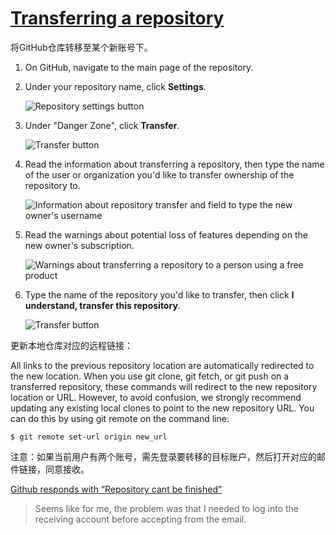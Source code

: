 # [Transferring a repository](https://help.github.com/en/articles/transferring-a-repositor)

将GitHub仓库转移至某个新账号下。

1. On GitHub, navigate to the main page of the repository.

2. Under your repository name, click  **Settings**.

   ![Repository settings button](https://help.github.com/assets/images/help/repository/repo-actions-settings.png)

   

3. Under "Danger Zone", click **Transfer**.

   ![Transfer button](https://help.github.com/assets/images/help/repository/repo-transfer.png)

   

4. Read the information about transferring a repository, then type the name of the user or organization you'd like to transfer ownership of the repository to.

   ![Information about repository transfer and field to type the new owner's username](https://help.github.com/assets/images/help/repository/transfer-repo-new-owner-name.png)

   

5. Read the warnings about potential loss of features depending on the new owner's subscription.

   ![Warnings about transferring a repository to a person using a free product](https://help.github.com/assets/images/help/repository/repo-transfer-free-plan-warnings.png)

   

6. Type the name of the repository you'd like to transfer, then click **I understand, transfer this repository**.

   ![Transfer button](https://help.github.com/assets/images/help/repository/repo-transfer-complete.png)



更新本地仓库对应的远程链接：

All links to the previous repository location are automatically redirected to the new location. When you use git clone, git fetch, or git push on a transferred repository, these commands will redirect to the new repository location or URL. However, to avoid confusion, we strongly recommend updating any existing local clones to point to the new repository URL. You can do this by using git remote on the command line:

```
$ git remote set-url origin new_url
```

注意：如果当前用户有两个账号，需先登录要转移的目标账户，然后打开对应的邮件链接，同意接收。

[Github responds with “Repository cant be finished”](https://stackoverflow.com/questions/50263663/github-responds-with-repository-cant-be-finished)

>  Seems like for me, the problem was that I needed to log into the receiving account before accepting from the email.